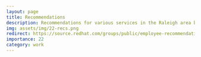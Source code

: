 ```yaml
---
layout: page
title: Recommendations
description: Recommendations for various services in the Raleigh area by Red Hatters.
img: assets/img/22-recs.png
redirect: https://source.redhat.com/groups/public/employee-recommendations/red_hatters_recommendations_wiki/rdu_recommendation_document_index
importance: 22
category: work
---
```

